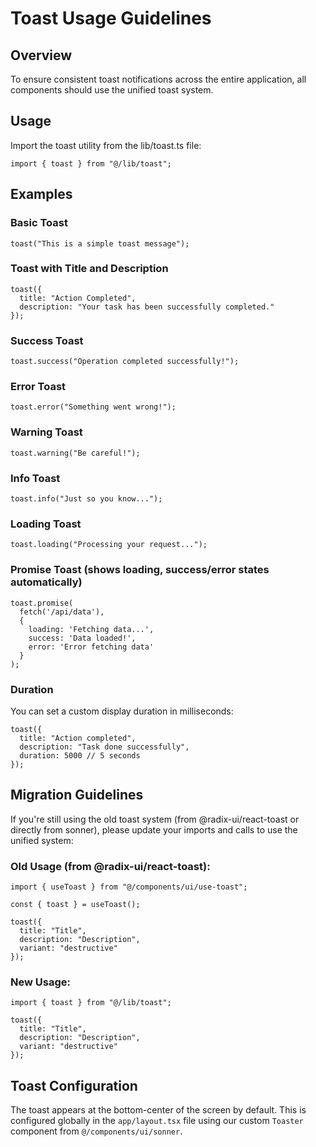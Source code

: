 # Toast Usage Guidelines

## Overview

To ensure consistent toast notifications across the entire application, all components should use the unified toast system.

## Usage

Import the toast utility from the lib/toast.ts file:

```tsx
import { toast } from "@/lib/toast";
```

## Examples

### Basic Toast

```tsx
toast("This is a simple toast message");
```

### Toast with Title and Description

```tsx
toast({
  title: "Action Completed",
  description: "Your task has been successfully completed."
});
```

### Success Toast

```tsx
toast.success("Operation completed successfully!");
```

### Error Toast

```tsx
toast.error("Something went wrong!");
```

### Warning Toast

```tsx
toast.warning("Be careful!");
```

### Info Toast

```tsx
toast.info("Just so you know...");
```

### Loading Toast

```tsx
toast.loading("Processing your request...");
```

### Promise Toast (shows loading, success/error states automatically)

```tsx
toast.promise(
  fetch('/api/data'), 
  {
    loading: 'Fetching data...',
    success: 'Data loaded!',
    error: 'Error fetching data'
  }
);
```

### Duration

You can set a custom display duration in milliseconds:

```tsx
toast({
  title: "Action completed",
  description: "Task done successfully",
  duration: 5000 // 5 seconds
});
```

## Migration Guidelines

If you're still using the old toast system (from @radix-ui/react-toast or directly from sonner), please update your imports and calls to use the unified system:

### Old Usage (from @radix-ui/react-toast):

```tsx
import { useToast } from "@/components/ui/use-toast";

const { toast } = useToast();

toast({
  title: "Title",
  description: "Description",
  variant: "destructive"
});
```

### New Usage:

```tsx
import { toast } from "@/lib/toast";

toast({
  title: "Title",
  description: "Description",
  variant: "destructive"
});
```

## Toast Configuration

The toast appears at the bottom-center of the screen by default. This is configured globally in the `app/layout.tsx` file using our custom `Toaster` component from `@/components/ui/sonner`. 